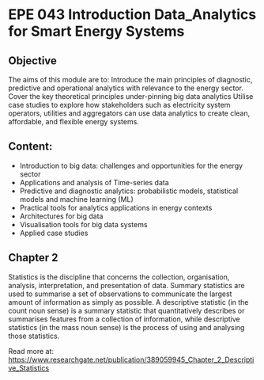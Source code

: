 # EPE 043 Introduction Data_Analytics for Smart Energy Systems
## Objective
The aims of this module are to:
Introduce the main principles of diagnostic, predictive and operational analytics with relevance to the energy sector.
Cover the key theoretical principles under-pinning big data analytics
Utilise case studies to explore how stakeholders such as electricity system operators, utilities and aggregators can use data analytics to create clean, affordable, and flexible energy systems.
## 


## Content:
* Introduction to big data: challenges and opportunities for the energy sector
* Applications and analysis of Time-series data
* Predictive and diagnostic analytics: probabilistic models, statistical models and machine learning (ML)
* Practical tools for analytics applications in energy contexts
* Architectures for big data
* Visualisation tools for big data systems
* Applied case studies


## Chapter 2
Statistics is the discipline that concerns the collection, organisation, analysis, interpretation, and presentation of data.
Summary statistics are used to summarise a set of observations to communicate the largest amount of information as simply as possible.
A descriptive statistic (in the count noun sense) is a summary statistic that quantitatively describes or summarises features from a collection of information, while descriptive statistics (in the mass noun sense) is the process of using and analysing those statistics. 

Read more at: https://www.researchgate.net/publication/389059945_Chapter_2_Descriptive_Statistics 
